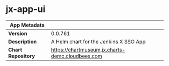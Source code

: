 # jx-app-ui

|App Metadata||
|---|---|
| **Version** | 0.0.761 |
| **Description** | A Helm chart for the Jenkins X SSO App |
| **Chart Repository** | https://chartmuseum.jx.charts-demo.cloudbees.com |
